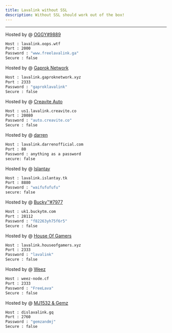 ```yaml
---
title: Lavalink without SSL
description: Without SSL should work out of the box!
---
```


---
Hosted by @ [OGGY#9889](https://u.oggy.ga/fll)
```bash
Host : lavalink.oops.wtf
Port : 2000
Password : "www.freelavalink.ga"
Secure : false
```

Hosted by @ [Gaprok Network](https://dsc.gg/bagusnfriends)
```bash
Host : lavalink.gaproknetwork.xyz
Port : 2333
Password : "gaproklavalink"
Secure : false
```

Hosted by @ [Creavite Auto](https://auto.creavite.co/?utm_source=lavalinklist&utm_medium=display&utm_campaign=lavalinklist)
```bash
Host : us1.lavalink.creavite.co
Port : 20080
Password : "auto.creavite.co"
Secure : false
```

Hosted by @ [darren](https://paypal.me/darrenofficial)
```bash
Host : lavalink.darrenofficial.com
Port : 80
Password : anything as a password
secure: false
```

Hosted by @ [Islantay](https://github.com/Dep0s1t)
```bash
Host : lavalink.islantay.tk
Port : 8880
Password : "waifufufufu"
secure: false
```

Hosted by @ [Bucky™#7977](https://github.com/BuckyTM)
```bash
Host : uk1.buckytm.com
Port : 28112
Password : "f82263yh75f6r5"
Secure : false
```

Hosted by @ [House Of Gamers](https://www.houseofgamers.xyz)
```bash
Host : lavalink.houseofgamers.xyz
Port : 2333
Password : "lavalink"
Secure : false
```
Hosted by @ [Weez](https://github.com/Weez-Dev)
```bash
Host : weez-node.cf
Port : 2333
Password : "FreeLava"
Secure : false
```

Hosted by @ [MJ1532 & Gemz](https://github.com/ATBDevs)
```bash
Host : dislavalink.gq
Port : 2760
Password : "gemzandmj"
Secure : false
```
